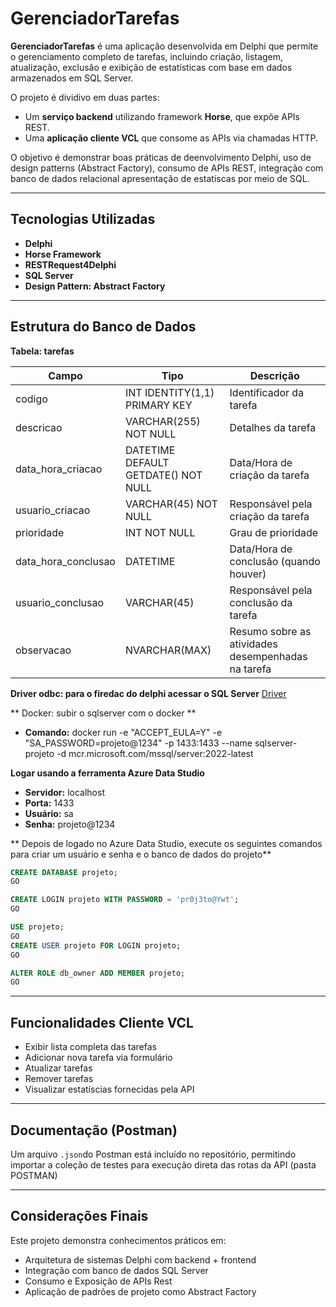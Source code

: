 # GerenciadorTarefas

**GerenciadorTarefas** é uma aplicação desenvolvida em Delphi que permite o gerenciamento completo de tarefas, incluindo criação, listagem, atualização, exclusão e exibição de estatísticas com base em dados armazenados em SQL Server.
 
O projeto é dividivo em duas partes:
- Um **serviço backend** utilizando framework **Horse**, que expõe APIs REST.
- Uma **aplicação cliente VCL** que consome as APIs via chamadas HTTP.
 
O objetivo é demonstrar boas práticas de deenvolvimento Delphi, uso de design patterns (Abstract Factory), consumo de APIs REST, integração com banco de dados relacional apresentação de estatíscas por meio de SQL.

---

## Tecnologias Utilizadas

- **Delphi**
- **Horse Framework** 
- **RESTRequest4Delphi**
- **SQL Server**
- **Design Pattern: Abstract Factory**

---

## Estrutura do Banco de Dados

**Tabela: tarefas**

| Campo        | Tipo         | Descrição                   |
|--------------|--------------|-------------------------------|
| codigo           | INT IDENTITY(1,1) PRIMARY KEY     | Identificador da tarefa       |
| descricao       | VARCHAR(255) NOT NULL | Detalhes da tarefa             |
| data_hora_criacao    | DATETIME DEFAULT GETDATE() NOT NULL         | Data/Hora de criação da tarefa            |
| usuario_criacao       | VARCHAR(45) NOT NULL  | Responsável pela criação da tarefa        |
| prioridade   | INT NOT NULL          | Grau de prioridade     |
| data_hora_conclusao | DATETIME     | Data/Hora de conclusão (quando houver)            |
| usuario_conclusao | VARCHAR(45)   | Responsável pela conclusão da tarefa |
| observacao | NVARCHAR(MAX) | Resumo sobre as atividades desempenhadas na tarefa |


**Driver odbc: para o firedac do delphi acessar o SQL Server**
[Driver](https://learn.microsoft.com/pt-br/sql/connect/odbc/download-odbc-driver-for-sql-server?view=sql-server-ver17)

** Docker: subir o sqlserver com o docker **

- **Comando:** docker run -e "ACCEPT_EULA=Y" -e "SA_PASSWORD=projeto@1234" -p 1433:1433 --name sqlserver-projeto -d mcr.microsoft.com/mssql/server:2022-latest

**Logar usando a ferramenta Azure Data Studio**
- **Servidor:** localhost
- **Porta:** 1433
- **Usuário:** sa
- **Senha:** projeto@1234

** Depois de logado no Azure Data Studio, execute os seguintes comandos para criar um usuário e senha e o banco de dados do projeto**
```sql
CREATE DATABASE projeto;
GO

CREATE LOGIN projeto WITH PASSWORD = 'pr0j3to@Ywt';
GO

USE projeto;
GO
CREATE USER projeto FOR LOGIN projeto;
GO

ALTER ROLE db_owner ADD MEMBER projeto;
GO
``` 
---

## Funcionalidades Cliente VCL

- Exibir lista completa das tarefas
- Adicionar nova tarefa via formulário
- Atualizar tarefas
- Remover tarefas
- Visualizar estatíscias fornecidas pela API

---

## Documentação (Postman)

Um arquivo `.json`do Postman está incluído no repositório, permitindo importar a coleção de testes para execução direta das rotas da API (pasta POSTMAN)

---

## Considerações Finais

Este projeto demonstra conhecimentos práticos em:
- Arquitetura de sistemas Delphi com backend + frontend
- Integração com banco de dados SQL Server
- Consumo e Exposição de APIs Rest
- Aplicação de padrões de projeto como Abstract Factory

